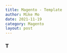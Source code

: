 ```yaml
---
title: Magento - Template
author: Mike Mo
date: 2021-11-19
category: Magento
layout: post
---
```


### T
